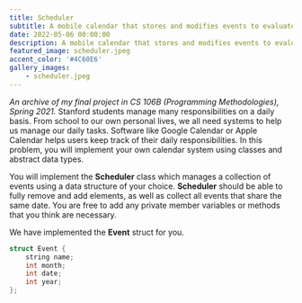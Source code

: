```yaml
---
title: Scheduler
subtitle: A mobile calendar that stores and modifies events to evaluate students’ skills.
date: 2022-05-06 00:00:00
description: A mobile calendar that stores and modifies events to evaluate students’ skills. The assignment tests mastery of classes, Big O analysis, and nested data structures. I developed several test cases to ensure program solution was functional.
featured_image: scheduler.jpeg
accent_color: '#4C60E6'
gallery_images:
    - scheduler.jpeg
---
```

*An archive of my final project in CS 106B (Programming Methodologies), Spring 2021.*
Stanford students manage many responsibilities on a daily basis. From school to our own personal lives, we all need systems to help us manage our daily tasks. Software like Google Calendar or Apple Calendar helps users keep track of their daily responsibilities. In this problem, you will implement your own calendar system using classes and abstract data types.

You will implement the **Scheduler** class which manages a collection of events using a data structure of your choice. **Scheduler** should be able to fully remove and add elements, as well as collect all events that share the same date. You are free to add any private member variables or methods that you think are necessary.

We have implemented the **Event** struct for you.

```c++
struct Event {
    string name;   
    int month;   
    int date;   
    int year;
};
```



